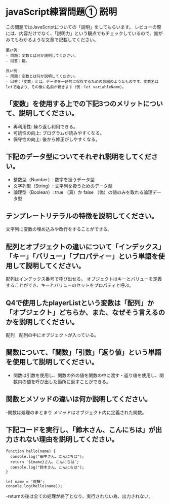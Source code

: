 # javaScript練習問題① 説明

この問題ではJavaScriptについての「説明」をしてもらいます。
レビューの際には、内容だけでなく、「説明力」という観点でもチェックしているので、誰がみてもわかるような文章で記載してください。

```
悪い例：
- 問題：変数とは何か説明してください。
- 回答：箱。

良い例：
- 問題：変数とは何か説明してください。
- 回答：「変数」とは、データを一時的に保存するための容器のようなものです。変数名はletで始まり、その後に名前が続きます（例：let variableName）。
```

## 「変数」を使用する上での下記3つのメリットについて、説明してください。

- 再利用性: 繰り返し利用できる。
- 可読性の向上: プログラムが読みやすくなる。
- 保守性の向上: 後から修正がしやすくなる。

## 下記のデータ型についてそれぞれ説明をしてください。
- 整数型（Number）: 数字を扱うデータ型
- 文字列型（String）: 文字列を扱うためのデータ型
- 論理型（Boolean）: true （真）か false （偽）の値のみを取れる論理データ型

## テンプレートリテラルの特徴を説明してください。
文字列に変数の埋め込みや改行をすることができる。

## 配列とオブジェクトの違いについて「インデックス」「キー」「バリュー」「プロパティー」という単語を使用して説明してください。
配列はインデックス番号で呼び出せる。
オブジェクトはキーとバリューを定義することができ、キーとバリューのセットをプロパティと呼ぶ。

## Q4で使用したplayerListという変数は「配列」か「オブジェクト」どちらか、また、なぜそう言えるのかを説明してください。
配列　配列の中にオブジェクトが入っている。

## 関数について、「関数」「引数」「返り値」という単語を使用して説明してください。
- 関数は引数を使用し、関数の外の値を関数の中に渡す・返り値を使用し、関数内の値を呼び出した箇所に返すことができる。

## 関数とメソッドの違いは何か説明してください。
-関数は処理のまとまり
メソッドはオブジェクト内に定義された関数。

## 下記コードを実行し、「鈴木さん、こんにちは」が出力されない理由を説明してください。
```
function hello(name) {
  console.log("田中さん、こんにちは");
  return `${name}さん、こんにちは`;
  console.log("鈴木さん、こんにちは");
}

let name = '佐藤';
console.log(hello(name));
```
-returnの後は全ての処理が終了となり、実行されない為、出力されない。
